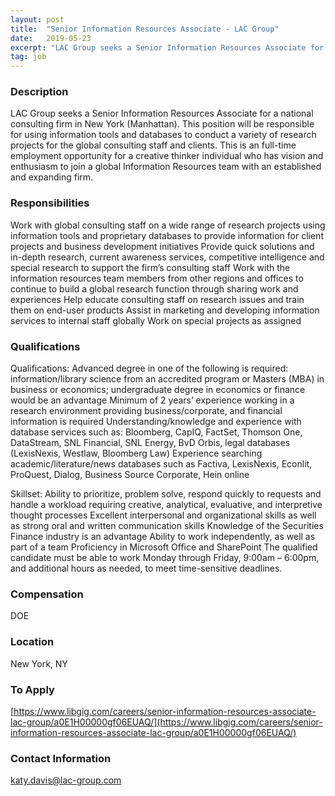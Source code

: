 ```yaml
---
layout: post
title:  "Senior Information Resources Associate - LAC Group"
date:   2019-05-23
excerpt: "LAC Group seeks a Senior Information Resources Associate for a national consulting firm in New York (Manhattan). This position will be responsible for using information tools and databases to conduct a variety of research projects for the global consulting staff and clients. This is an full-time employment opportunity for a..."
tag: job
---
```


### Description   

LAC Group seeks a Senior Information Resources Associate for a national consulting firm in New York (Manhattan). This position will be responsible for using information tools and databases to conduct a variety of research projects for the global consulting staff and clients. This is an full-time employment opportunity for a creative thinker individual who has vision and enthusiasm to join a global Information Resources team with an established and expanding firm.


### Responsibilities   

Work with global consulting staff on a wide range of research projects using information tools and proprietary databases to provide information for client projects and business development initiatives 
Provide quick solutions and in-depth research, current awareness services, competitive intelligence and special research to support the firm’s consulting staff
Work with the information resources team members from other regions and offices to continue to build a global research function through sharing work and experiences 
Help educate consulting staff on research issues and train them on end-user products
Assist in marketing and developing information services to internal staff globally
Work on special projects as assigned 


### Qualifications   

Qualifications:
Advanced degree in one of the following is required: information/library science from an accredited program or Masters (MBA) in business or economics; undergraduate degree in economics or finance would be an advantage 
Minimum of 2 years’ experience working in a research environment providing business/corporate, and financial information is required
Understanding/knowledge and experience with database services such as:  Bloomberg, CapIQ, FactSet, Thomson One, DataStream, SNL Financial, SNL Energy, BvD Orbis, legal databases (LexisNexis, Westlaw, Bloomberg Law)
Experience searching academic/literature/news databases such as Factiva, LexisNexis, Econlit, ProQuest, Dialog, Business Source Corporate, Hein online

Skillset:
Ability to prioritize, problem solve, respond quickly to requests and handle a workload requiring creative, analytical, evaluative, and interpretive thought processes
Excellent interpersonal and organizational skills as well as strong oral and written communication skills 
Knowledge of the Securities Finance industry is an advantage
Ability to work independently, as well as part of a team
Proficiency in Microsoft Office and SharePoint
The qualified candidate must be able to work Monday through Friday, 9:00am – 6:00pm, and additional hours as needed, to meet time-sensitive deadlines. 


### Compensation   

DOE


### Location   

New York, NY




### To Apply   

[https://www.libgig.com/careers/senior-information-resources-associate-lac-group/a0E1H00000gf06EUAQ/](https://www.libgig.com/careers/senior-information-resources-associate-lac-group/a0E1H00000gf06EUAQ/)




### Contact Information   

katy.davis@lac-group.com

